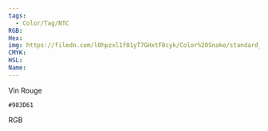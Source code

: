 ```yaml
---
tags:
  - Color/Tag/NTC
RGB:
Hex:
img: https://filedn.com/l0hpzxl1f01yT7GHxtF8cyk/Color%20Snake/standard_csv_to_svg/983D61.svg
CMYK:
HSL:
Name:
---
```

Vin Rouge
```palette
#983D61
```
RGB
